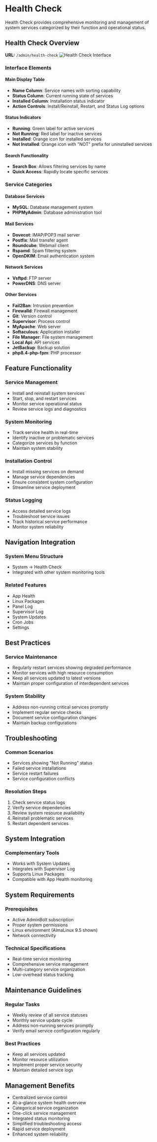 # Health Check

Health Check provides comprehensive monitoring and management of system services categorized by their function and operational status.

## Health Check Overview

**URL:** `/admin/health-check`
![Health Check Interface](/screenshots/admin-health-check.png)

### Interface Elements

#### Main Display Table
- **Name Column**: Service names with sorting capability
- **Status Column**: Current running state of services
- **Installed Column**: Installation status indicator
- **Action Controls**: Install/Reinstall, Restart, and Status Log options

#### Status Indicators
- **Running**: Green label for active services
- **Not Running**: Red label for inactive services
- **Installed**: Orange icon for installed services
- **Not Installed**: Orange icon with "NOT" prefix for uninstalled services

#### Search Functionality
- **Search Box**: Allows filtering services by name
- **Quick Access**: Rapidly locate specific services

### Service Categories

#### Database Services
- **MySQL**: Database management system
- **PHPMyAdmin**: Database administration tool

#### Mail Services
- **Dovecot**: IMAP/POP3 mail server
- **Postfix**: Mail transfer agent
- **Roundcube**: Webmail client
- **Rspamd**: Spam filtering system
- **OpenDKIM**: Email authentication system

#### Network Services
- **Vsftpd**: FTP server
- **PowerDNS**: DNS server

#### Other Services
- **Fail2Ban**: Intrusion prevention
- **Firewalld**: Firewall management
- **Git**: Version control
- **Supervisor**: Process control
- **MyApache**: Web server
- **Softaculous**: Application installer
- **File Manager**: File system management
- **Local Api**: API services
- **JetBackup**: Backup solution
- **php8.4-php-fpm**: PHP processor

## Feature Functionality

### Service Management
- Install and reinstall system services
- Start, stop, and restart services
- Monitor service operational status
- Review service logs and diagnostics

### System Monitoring
- Track service health in real-time
- Identify inactive or problematic services
- Categorize services by function
- Maintain system stability

### Installation Control
- Install missing services on demand
- Manage service dependencies
- Ensure consistent system configuration
- Streamline service deployment

### Status Logging
- Access detailed service logs
- Troubleshoot service issues
- Track historical service performance
- Monitor system reliability

## Navigation Integration

### System Menu Structure
- System → Health Check
- Integrated with other system monitoring tools

### Related Features
- App Health
- Linux Packages
- Panel Log
- Supervisor Log
- System Updates
- Cron Jobs
- Settings

## Best Practices

### Service Maintenance
- Regularly restart services showing degraded performance
- Monitor services with high resource consumption
- Keep all services updated to latest versions
- Maintain proper configuration of interdependent services

### System Stability
- Address non-running critical services promptly
- Implement regular service checks
- Document service configuration changes
- Maintain backup configurations

## Troubleshooting

### Common Scenarios
- Services showing "Not Running" status
- Failed service installations
- Service restart failures
- Service configuration conflicts

### Resolution Steps
1. Check service status logs
2. Verify service dependencies
3. Review system resource availability
4. Reinstall problematic services
5. Restart dependent services

## System Integration

### Complementary Tools
- Works with System Updates
- Integrates with Supervisor Log
- Supports Linux Packages
- Compatible with App Health monitoring

## System Requirements

### Prerequisites
- Active AdminBolt subscription
- Proper system permissions
- Linux environment (AlmaLinux 9.5 shown)
- Network connectivity

### Technical Specifications
- Real-time service monitoring
- Comprehensive service management
- Multi-category service organization
- Low-overhead status tracking

## Maintenance Guidelines

### Regular Tasks
- Weekly review of all service statuses
- Monthly service update cycle
- Address non-running services promptly
- Verify email service configuration regularly

### Best Practices
- Keep all services updated
- Monitor resource utilization
- Implement proper service security
- Maintain detailed service logs

## Management Benefits
- Centralized service control
- At-a-glance system health overview
- Categorical service organization
- One-click service management
- Integrated status monitoring
- Simplified troubleshooting access
- Rapid service deployment
- Enhanced system reliability    